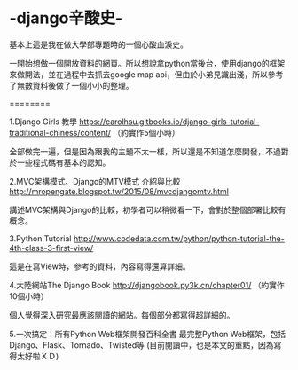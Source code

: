 # -django辛酸史-

基本上這是我在做大學部專題時的一個心酸血淚史。

一開始想做一個開放資料的網頁。所以想說拿python當後台，使用django的框架來做開法，並在過程中去抓去google map api，但由於小弟見識出淺，所以參考了無數資料後做了一個小小的整理。

========


1.Django Girls 教學
https://carolhsu.gitbooks.io/django-girls-tutorial-traditional-chiness/content/
（約實作5個小時）

全部做完一遍，但是因為跟我的主題不太一樣，所以還是不知道怎麼開發，不過對於一些程式碼有基本的認知。


2.MVC架構模式、Django的MTV模式 介紹與比較
http://mropengate.blogspot.tw/2015/08/mvcdjangomtv.html

講述MVC架構與Django的比較，初學者可以稍微看一下，會對於整個部署比較有概念。

3.Python Tutorial 
http://www.codedata.com.tw/python/python-tutorial-the-4th-class-3-first-view/

這是在寫View時，參考的資料，內容寫得還算詳細。

4.大陸網站The Django Book
http://djangobook.py3k.cn/chapter01/
（約實作10個小時）

個人覺得深入研究最應該閱讀的網站。每個部分都寫得超詳細的。

5.一次搞定：所有Python Web框架開發百科全書 最完整Python Web框架，包括Django、Flask、Tornado、Twisted等
(目前閱讀中，也是本文的重點，因為寫得太好啦ＸＤ)

